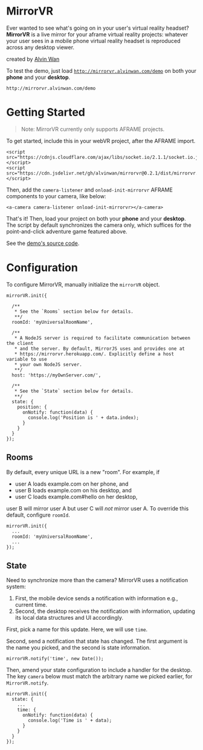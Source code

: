 # MirrorVR

Ever wanted to see what's going on in your user's virtual reality headset? **MirrorVR** is a live mirror for your aframe virtual reality projects: whatever your user sees in a mobile phone virtual reality headset is reproduced across any desktop viewer.

created by [Alvin Wan](http://alvinwan.com)

To test the demo, just load [`http://mirrorvr.alvinwan.com/demo`](http://mirrorvr.alvinwan.com/demo) on both your **phone** and your **desktop**.

```
http://mirrorvr.alvinwan.com/demo
```

# Getting Started

> Note: MirrorVR currently only supports AFRAME projects.

To get started, include this in your webVR project, after the AFRAME import.

```
<script src="https://cdnjs.cloudflare.com/ajax/libs/socket.io/2.1.1/socket.io.js"></script>
<script src="https://cdn.jsdelivr.net/gh/alvinwan/mirrorvr@0.2.1/dist/mirrorvr.min.js"></script>
```

Then, add the `camera-listener` and `onload-init-mirrorvr` AFRAME components to your camera, like below:

```
<a-camera camera-listener onload-init-mirrorvr></a-camera>
```

That's it! Then, load your project on both your **phone** and your **desktop**. The script by default synchronizes the camera only, which suffices for the point-and-click adventure game featured above.

See the [demo's source code](https://github.com/alvinwan/mirrorvr/blob/master/static/demo/index.html).

# Configuration

To configure MirrorVR, manually initialize the `mirrorVR` object.

```
mirrorVR.init({

  /**
   * See the `Rooms` section below for details.
   **/
  roomId: 'myUniversalRoomName',

  /**
   * A NodeJS server is required to facilitate communication between the client
   * and the server. By default, MirrorJS uses and provides one at
   * https://mirrorvr.herokuapp.com/. Explicitly define a host variable to use
   * your own NodeJS server.
   **/
  host: 'https://myOwnServer.com/',

  /**
   * See the `State` section below for details.
   **/
  state: {
    position: {
      onNotify: function(data) {
        console.log('Position is ' + data.index);
      }
    }
  }
});
```

## Rooms

By default, every unique URL is a new "room". For example, if

- user A loads example.com on her phone, and
- user B loads example.com on his desktop, and
- user C loads example.com#hello on her desktop,

user B will mirror user A but user C will *not* mirror user A. To override this default, configure `roomId`.

```
mirrorVR.init({
  ...
  roomId: 'myUniversalRoomName',
  ...
});
```

## State

Need to synchronize more than the camera? MirrorVR uses a notification system:

1. First, the mobile device sends a notification with information e.g., current time.
2. Second, the desktop receives the notification with information, updating its local data structures and UI accordingly.

First, pick a name for this update. Here, we will use `time`.

Second, send a notification that state has changed. The first argument is the name you picked, and the second is state information.

```
mirrorVR.notify('time', new Date());
```

Then, amend your state configuration to include a handler for the desktop. The key `camera` below must match the arbitrary name we picked earlier, for `MirrorVR.notify`.

```
mirrorVR.init({
  state: {
    ...
    time: {
      onNotify: function(data) {
        console.log('Time is ' + data);
      }
    }
  }
});
```
